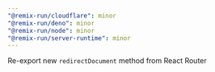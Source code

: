 ```yaml
---
"@remix-run/cloudflare": minor
"@remix-run/deno": minor
"@remix-run/node": minor
"@remix-run/server-runtime": minor
---
```


Re-export new `redirectDocument` method from React Router
